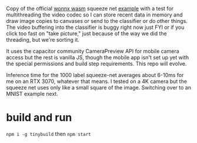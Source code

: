 Copy of the official [wonnx wasm](https://github.com/webonnx/wonnx) squeeze net [example](https://github.com/webonnx/wonnx-wasm-example) with a test for multithreading the video codec so I can store recent data in memory and draw image copies to canvases or send to the classifier or do other things. The video buffering into the classifier is buggy right now just FYI or if you click too fast on "take picture," just because of the way we did the threading, but we're sorting it. 

It uses the capacitor community CameraPreview API for mobile camera access but the rest is vanilla JS, though the mobile app isn't set up yet with the special permissions and build step requirements. This repo will evolve.

Inference time for the 1000 label squeeze-net averages about 6-10ms for me on an RTX 3070, whatever that means. I tested on a 4K camera but the squeeze net uses only like a small square of the image. Switching over to an MNIST example next.

# build and run
`npm i -g tinybuild` then `npm start`

